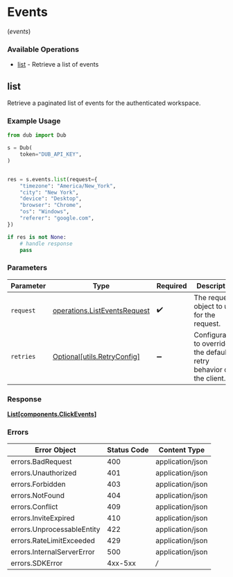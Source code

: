 # Events
(*events*)

### Available Operations

* [list](#list) - Retrieve a list of events

## list

Retrieve a paginated list of events for the authenticated workspace.

### Example Usage

```python
from dub import Dub

s = Dub(
    token="DUB_API_KEY",
)


res = s.events.list(request={
    "timezone": "America/New_York",
    "city": "New York",
    "device": "Desktop",
    "browser": "Chrome",
    "os": "Windows",
    "referer": "google.com",
})

if res is not None:
    # handle response
    pass

```



### Parameters

| Parameter                                                                    | Type                                                                         | Required                                                                     | Description                                                                  |
| ---------------------------------------------------------------------------- | ---------------------------------------------------------------------------- | ---------------------------------------------------------------------------- | ---------------------------------------------------------------------------- |
| `request`                                                                    | [operations.ListEventsRequest](../../models/operations/listeventsrequest.md) | :heavy_check_mark:                                                           | The request object to use for the request.                                   |
| `retries`                                                                    | [Optional[utils.RetryConfig]](../../models/utils/retryconfig.md)             | :heavy_minus_sign:                                                           | Configuration to override the default retry behavior of the client.          |


### Response

**[List[components.ClickEvents]](../../models/.md)**
### Errors

| Error Object               | Status Code                | Content Type               |
| -------------------------- | -------------------------- | -------------------------- |
| errors.BadRequest          | 400                        | application/json           |
| errors.Unauthorized        | 401                        | application/json           |
| errors.Forbidden           | 403                        | application/json           |
| errors.NotFound            | 404                        | application/json           |
| errors.Conflict            | 409                        | application/json           |
| errors.InviteExpired       | 410                        | application/json           |
| errors.UnprocessableEntity | 422                        | application/json           |
| errors.RateLimitExceeded   | 429                        | application/json           |
| errors.InternalServerError | 500                        | application/json           |
| errors.SDKError            | 4xx-5xx                    | */*                        |
